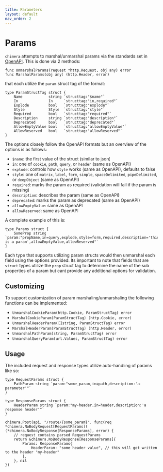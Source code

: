 ```yaml
---
title: Parameters
layout: default
nav_order: 2
---
```

# Params
`chimera` attempts to marshal/unmarshal params via the standards set in [OpenAPI](https://spec.openapis.org/oas/v3.1.0#parameter-object).
This is done via 2 methods:
```golang
func UnmarshalParams(request *http.Request, obj any) error 
func MarshalParams(obj any) (http.Header, error) 
```
that each utilize the `param` struct tag of the format:
```golang
type ParamStructTag struct {
	Name            string `structtag:"$name"`
	In              In     `structtag:"in,required"`
	Explode         bool   `structtag:"explode"`
	Style           Style  `structtag:"style"`
	Required        bool   `structtag:"required"`
	Description     string `structtag:"description"`
	Deprecated      bool   `structtag:"deprecated"`
	AllowEmptyValue bool   `structtag:"allowEmptyValue"`
	AllowReserved   bool   `structtag:"allowReserved"`
}
```
The options closely follow the OpenAPI formats but an overview of the options is as follows:
- `$name`: the first value of the struct (similar to json)
- `in`: one of `cookie`, `path`, `query`, or `header` (same as OpenAPI)
- `explode`: controls how `style` works (same as OpenAPI), defaults to false
- `style`: one of `matrix`, `label`, `form`, `simple`, `spaceDelimited`, `pipeDelimited`, or `deepObject` (same as OpenAPI)
- `required`: marks the param as required (validation will fail if the param is missing)
- `description`: describes the param (same as OpenAPI)
- `deprecated`: marks the param as deprecated  (same as OpenAPI)
- `allowEmptyValue`: same as OpenAPI
- `allowReserved`: same as OpenAPI

A complete example of this is:
```golang
type Params struct {
    SomeProp string `param:"propName,in=query,explode,style=form,required,description='this is a param',allowEmptyValue,allowReserved"`
}
```
Each type that supports utilizing param structs would then unmarshal each field using the options provided.
Its important to note that fields that are `struct` types utilize the `prop` struct tag to determine the name of the sub properties of a param but cant provide any additional options for validation.

## Customizing
To support customization of param marshaling/unmarshaling the following functions can be implemented:
- `UnmarshalCookieParam(http.Cookie, ParamStructTag) error`
- `MarshalCookieParam(ParamStructTag) (http.Cookie, error)`
- `UnmarshalHeaderParam([]string, ParamStructTag) error`
- `MarshalHeaderParam(ParamStructTag) (http.Header, error)`
- `UnmarshalPathParam(string, ParamStructTag) error`
- `UnmarshalQueryParam(url.Values, ParamStructTag) error`

## Usage
The included request and response types utilize auto-handling of params like so:
```golang
type RequestParams struct {
	PathParam string `param:"some_param,in=path,description:'a parameter'"`
}

type ResponseParams struct {
	HeaderParam string `param:"my-header,in=header,description:'a response header'"`
}

chimera.Post(api, "/route/{some_param}", func(req *chimera.NoBodyRequest[RequestParams]) (*chimera.NoBodyResponse[ResponseParams], error) {
    // request contains parsed RequestParams
    return &chimera.NoBodyResponse[ResponseParams]{
		Params: ResponseParams{
			HeaderParam: "some header value", // this will get written to the header "my-header"
		},
	}, nil
})
```